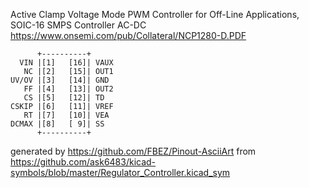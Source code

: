 Active Clamp Voltage Mode PWM Controller for Off-Line Applications, SOIC-16
SMPS Controller AC-DC
https://www.onsemi.com/pub/Collateral/NCP1280-D.PDF


	      +----------+
	  VIN |[1]   [16]| VAUX
	   NC |[2]   [15]| OUT1
	UV/OV |[3]   [14]| GND
	   FF |[4]   [13]| OUT2
	   CS |[5]   [12]| TD
	CSKIP |[6]   [11]| VREF
	   RT |[7]   [10]| VEA
	DCMAX |[8]   [ 9]| SS
	      +----------+


generated by https://github.com/FBEZ/Pinout-AsciiArt from https://github.com/ask6483/kicad-symbols/blob/master/Regulator_Controller.kicad_sym